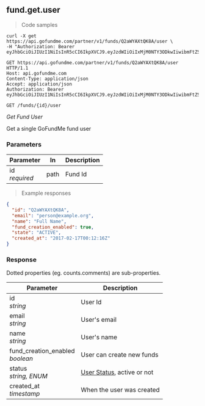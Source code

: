 ## fund.get.user

> Code samples

````shell
curl -X get https://api.gofundme.com/partner/v1/funds/Q2aWYAXtQK8A/user \
-H "Authorization: Bearer eyJhbGciOiJIUzI1NiIsInR5cCI6IkpXVCJ9.eyJzdWIiOiIxMjM0NTY3ODkwIiwibmFtZSI6IkpvaG4gRG9lIiwiYWRtaW4iOnRydWV9.TJVA95OrM7E2cBab30RMHrHDcEfxjoYZgeFONFh7HgQ"
````

````http
GET https://api.gofundme.com/partner/v1/funds/Q2aWYAXtQK8A/user HTTP/1.1
Host: api.gofundme.com
Content-Type: application/json
Accept: application/json
Authorization: Bearer eyJhbGciOiJIUzI1NiIsInR5cCI6IkpXVCJ9.eyJzdWIiOiIxMjM0NTY3ODkwIiwibmFtZSI6IkpvaG4gRG9lIiwiYWRtaW4iOnRydWV9.TJVA95OrM7E2cBab30RMHrHDcEfxjoYZgeFONFh7HgQ
````

`GET /funds/{id}/user`

*Get Fund User*

Get a single GoFundMe fund user

### Parameters

Parameter|In|Description
---|---|---|
id<br>*required*|path|Fund Id

> Example responses

````json
{
  "id": "Q2aWYAXtQK8A",
  "email": "person@example.org",
  "name": "Full Name",
  "fund_creation_enabled": true,
  "state": "ACTIVE",
  "created_at": "2017-02-17T00:12:16Z"
}
````

### Response

Dotted properties (eg. counts.comments) are sub-properties.

Parameter|Description
---|---|
id<br>*string*|User Id
email<br>*string*|User's email
name<br>*string*|User's name
fund_creation_enabled<br>*boolean*|User can create new funds
status<br>*string, ENUM*|[User Status](#user-status), active or not
created_at<br>*timestamp*|When the user was created
